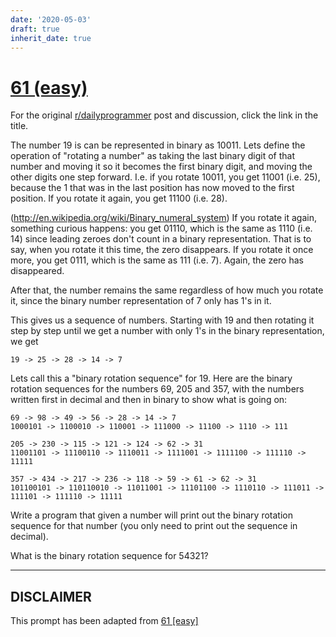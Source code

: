 ```yaml
---
date: '2020-05-03'
draft: true
inherit_date: true
---
```


# [61 (easy)](https://www.reddit.com/r/dailyprogrammer/comments/uo11f/662012_challenge_61_easy/)

For the original [r/dailyprogrammer](https://www.reddit.com/r/dailyprogrammer/) post and discussion, click the link in the title.

The number 19 is can be represented in binary as 10011. Lets define the operation of "rotating a number" as taking the last binary digit of that number and moving it so it becomes the first binary digit, and moving the other digits one step forward. I.e. if you rotate 10011, you get 11001 (i.e. 25), because the 1 that was in the last position has now moved to the first position. If you rotate it again, you get 11100 (i.e. 28).

(http://en.wikipedia.org/wiki/Binary_numeral_system)
If you rotate it again, something curious happens: you get 01110, which is the same as 1110 (i.e. 14) since leading zeroes don't count in a binary representation. That is to say, when you rotate it this time, the zero disappears. If you rotate it once more, you get 0111, which is the same as 111 (i.e. 7). Again, the zero has disappeared. 

After that, the number remains the same regardless of how much you rotate it, since the binary number representation of 7 only has 1's in it. 

This gives us a sequence of numbers. Starting with 19 and then rotating it step by step until we get a number with only 1's in the binary representation, we get


```
19 -> 25 -> 28 -> 14 -> 7
```
Lets call this a "binary rotation sequence" for 19. Here are the binary rotation sequences for the numbers 69, 205 and 357, with the numbers written first in decimal and then in binary to show what is going on: 


```
69 -> 98 -> 49 -> 56 -> 28 -> 14 -> 7
1000101 -> 1100010 -> 110001 -> 111000 -> 11100 -> 1110 -> 111

205 -> 230 -> 115 -> 121 -> 124 -> 62 -> 31
11001101 -> 11100110 -> 1110011 -> 1111001 -> 1111100 -> 111110 -> 11111

357 -> 434 -> 217 -> 236 -> 118 -> 59 -> 61 -> 62 -> 31
101100101 -> 110110010 -> 11011001 -> 11101100 -> 1110110 -> 111011 -> 111101 -> 111110 -> 11111
```
Write a program that given a number will print out the binary rotation sequence for that number (you only need to print out the sequence in decimal). 

What is the binary rotation sequence for 54321?


----
## **DISCLAIMER**
This prompt has been adapted from [61 [easy]](https://www.reddit.com/r/dailyprogrammer/comments/uo11f/662012_challenge_61_easy/
)
